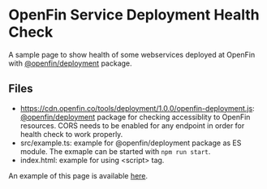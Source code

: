 # OpenFin Service Deployment Health Check

A sample page to show health of some webservices deployed at OpenFin with [@openfin/deployment](https://www.npmjs.com/package/@openfin/deployment) package.

## Files

* https://cdn.openfin.co/tools/deployment/1.0.0/openfin-deployment.js: [@openfin/deployment](https://www.npmjs.com/package/@openfin/deployment) package for checking accessiblity to OpenFin resources.  CORS needs to be enabled for any endpoint in order for health check to work properly.
* src/example.ts: example for @openfin/deployment package as ES module.  The exmaple can be started with `npm run start`.
* index.html: example for using \<script> tag.

An example of this page is available [here](https://cdn.openfin.co/health/deployment/index.html).
